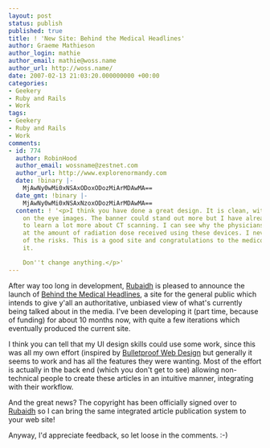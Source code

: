 ```yaml
---
layout: post
status: publish
published: true
title: ! 'New Site: Behind the Medical Headlines'
author: Graeme Mathieson
author_login: mathie
author_email: mathie@woss.name
author_url: http://woss.name/
date: 2007-02-13 21:03:20.000000000 +00:00
categories:
- Geekery
- Ruby and Rails
- Work
tags:
- Geekery
- Ruby and Rails
- Work
comments:
- id: 774
  author: RobinHood
  author_email: wossname@zestnet.com
  author_url: http://www.explorenormandy.com
  date: !binary |-
    MjAwNy0wMi0xNSAxODoxODozMiArMDAwMA==
  date_gmt: !binary |-
    MjAwNy0wMi0xNSAxNzoxODozMiArMDAwMA==
  content: ! '<p>I think you have done a great design. It is clean, with clear, easy
    on the eye images. The banner could stand out more but I have already used it
    to learn a lot more about CT scanning. I can see why the physicians are concerned
    at the amount of radiation dose received using these devices. I never thought
    of the risks. This is a good site and congratulations to the medicos who commissioned
    it.

    Don''t change anything.</p>'
---
```

After way too long in development, [Rubaidh](http://www.rubaidh.com/) is pleased to announce the launch of [Behind the Medical Headlines](http://www.behindthemedicalheadlines.com/), a site for the general public which intends to give y'all an authoritative, unbiased view of what's currently being talked about in the media.  I've been developing it (part time, because of funding) for about 10 months now, with quite a few iterations which eventually produced the current site.

I think you can tell that my UI design skills could use some work, since this was all my own effort (inspired by [Bulletproof Web Design](http://www.simplebits.com/publications/bulletproof/) but generally it seems to work and has all the features they were wanting.  Most of the effort is actually in the back end (which you don't get to see) allowing non-technical people to create these articles in an intuitive manner, integrating with their workflow.

And the great news?  The copyright has been officially signed over to [Rubaidh](http://www.rubaidh.com/) so I can bring the same integrated article publication system to your web site!

Anyway, I'd appreciate feedback, so let loose in the comments. :-)
